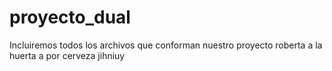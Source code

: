 # proyecto_dual
Incluiremos todos los archivos que conforman nuestro proyecto
roberta
a la huerta
a por cerveza
jihniuy